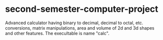 # second-semester-computer-project
 Advanced calculator having binary to decimal, decimal to octal, etc. conversions, matrix manipulations, area and volume of 2d and 3d shapes and other features.
 The execultable is name "calc".
